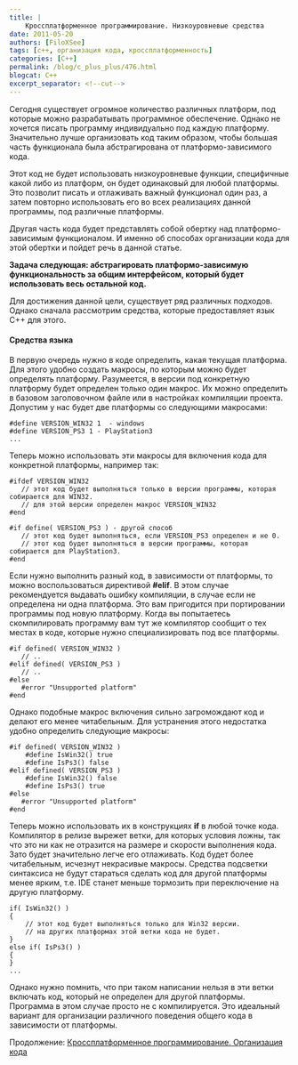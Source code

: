 ```yaml
---
title: |
    Кроссплатформенное программирование. Низкоуровневые средства
date: 2011-05-20
authors: [FiloXSee]
tags: [c++, организация кода, кроссплатформенность]
categories: [C++]
permalink: /blog/c_plus_plus/476.html
blogcat: C++
excerpt_separator: <!--cut-->
---
```


Сегодня существует огромное количество различных платформ, под которые можно разрабатывать программное обеспечение. Однако не хочется писать программу индивидуально под каждую платформу. Значительно лучше организовать код таким образом, чтобы большая часть функционала была абстрагирована от платформо-зависимого кода.

Этот код не будет использовать низкоуровневые функции, специфичные какой либо из платформ, он будет одинаковый для любой платформы. Это позволит писать и отлаживать важный функционал один раз, а затем повторно использовать его во всех реализациях данной программы, под различные платформы.

Другая часть кода будет представлять собой обертку над платформо-зависимым функционалом. И именно об способах организации кода для этой обертки и пойдет речь в данной статье.

<!--cut-->


**Задача следующая: абстрагировать платформо-зависимую функциональность за общим интерфейсом, который будет использовать весь остальной код.**

Для достижения данной цели, существует ряд различных подходов. Однако сначала рассмотрим средства, которые предоставляет язык С++ для этого.

#### Средства языка


В первую очередь нужно в коде определить, какая текущая платформа. Для этого удобно создать макросы, по которым можно будет определять платформу. Разумеется, в версии под конкретную платформу будет определен только один макрос. Их можно определить в базовом заголовочном файле или в настройках компиляции проекта. Допустим у нас будет две платформы со следующими макросами:


```
#define VERSION_WIN32 1  - windows
#define VERSION_PS3 1 - PlayStation3
...
```


Теперь можно использовать эти макросы для включения кода для конкретной платформы, например так:

```
#ifdef VERSION_WIN32
   // этот код будет выполняться только в версии программы, которая собирается для WIN32.
   // для этой версии определен макрос VERSION_WIN32
#end

#if define( VERSION_PS3 ) - другой способ
   // этот код будет выполняться, если VERSION_PS3 определен и не 0.
   // этот код будет выполняться в версии программы, которая собирается для PlayStation3.
#end
```


Если нужно выполнить разный код, в зависимости от платформы, то можно воспользоваться директивой **#elif**. В этом случае рекомендуется выдавать ошибку компиляции, в случае если не определена ни одна платформа. Это вам пригодится при портировании программы под новую платформу. Когда вы попытаетесь скомпилировать программу вам тут же компилятор сообщит о тех местах в коде, которые нужно специализировать под все платформы.

```
#if defined( VERSION_WIN32 )
   // ..
#elif defined( VERSION_PS3 )
   // ..
#else
   #error "Unsupported platform"
#end
```


Однако подобные макрос включения сильно загромождают код и делают его менее читабельным. Для устранения этого недостатка удобно определить следующие макросы:

```
#if defined( VERSION_WIN32 )
    #define IsWin32() true
    #define IsPs3() false
#elif defined( VERSION_PS3 )
    #define IsWin32() false
    #define IsPs3() true
#else
   #error "Unsupported platform"
#end
```


Теперь можно использовать их в конструкциях **if** в любой точке кода. Компилятор в релизе вырежет ветки, для которых условия ложны, так что это ни как не отразится на размере и скорости выполнения кода. Зато будет значительно легче его отлаживать. Код будет более читабельным, исчезнут некрасивые макросы. Средства подсветки синтаксиса не будут стараться сделать код для другой платформы менее ярким, т.е. IDE станет меньше тормозить при переключение на другую платформу.


```
if( IsWin32() )
{
    // этот код будет выполняться только для Win32 версии.
    // на других платформах этой ветки кода не будет.
}
else if( IsPs3() )
{
}
...
```


Однако нужно помнить, что при таком написании нельзя в эти ветки включать код, который не определен для другой платформы. Программа в этом случае просто не с компилируется. Это идеальный вариант для организации различного поведения общего кода в зависимости от платформы.

Продолжение:
[Кроссплатформенное программирование. Организация кода](http://itw66.ru/blog/c_plus_plus/477.html)
